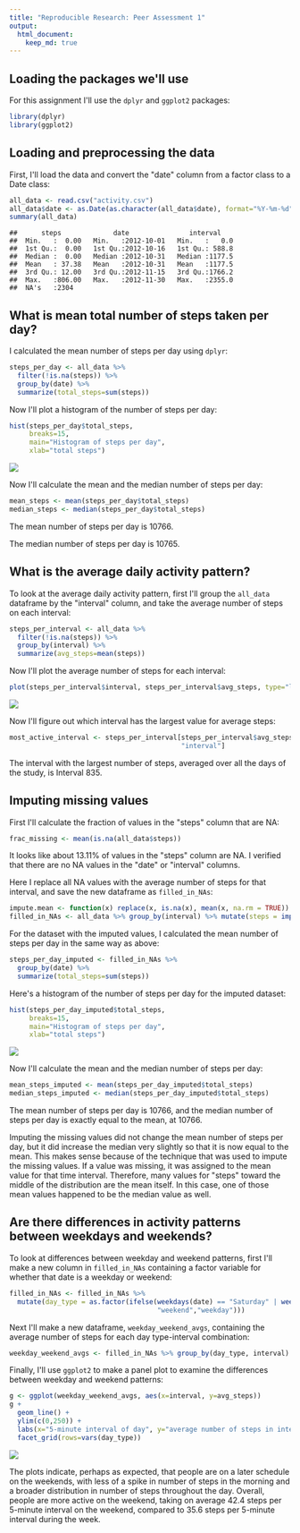 ```yaml
---
title: "Reproducible Research: Peer Assessment 1"
output: 
  html_document:
    keep_md: true
---
```


## Loading the packages we'll use

For this assignment I'll use the `dplyr` and `ggplot2` packages:


```r
library(dplyr)
library(ggplot2)
```

## Loading and preprocessing the data

First, I'll load the data and convert the "date" column from a factor class to a Date class:


```r
all_data <- read.csv("activity.csv")
all_data$date <- as.Date(as.character(all_data$date), format="%Y-%m-%d")
summary(all_data)
```

```
##      steps             date               interval     
##  Min.   :  0.00   Min.   :2012-10-01   Min.   :   0.0  
##  1st Qu.:  0.00   1st Qu.:2012-10-16   1st Qu.: 588.8  
##  Median :  0.00   Median :2012-10-31   Median :1177.5  
##  Mean   : 37.38   Mean   :2012-10-31   Mean   :1177.5  
##  3rd Qu.: 12.00   3rd Qu.:2012-11-15   3rd Qu.:1766.2  
##  Max.   :806.00   Max.   :2012-11-30   Max.   :2355.0  
##  NA's   :2304
```

## What is mean total number of steps taken per day?

I calculated the mean number of steps per day using `dplyr`:


```r
steps_per_day <- all_data %>%
  filter(!is.na(steps)) %>%
  group_by(date) %>%
  summarize(total_steps=sum(steps))
```

Now I'll plot a histogram of the number of steps per day:


```r
hist(steps_per_day$total_steps,
     breaks=15,
     main="Histogram of steps per day",
     xlab="total steps")
```

![](PA1_template_files/figure-html/unnamed-chunk-4-1.png)<!-- -->

Now I'll calculate the mean and the median number of steps per day:


```r
mean_steps <- mean(steps_per_day$total_steps)
median_steps <- median(steps_per_day$total_steps)
```

The mean number of steps per day is 10766.

The median number of steps per day is 10765.

## What is the average daily activity pattern?

To look at the average daily activity pattern, first I'll group the `all_data` dataframe by the "interval" column, and take the average number of steps on each interval:


```r
steps_per_interval <- all_data %>%
  filter(!is.na(steps)) %>%
  group_by(interval) %>%
  summarize(avg_steps=mean(steps))
```

Now I'll plot the average number of steps for each interval:


```r
plot(steps_per_interval$interval, steps_per_interval$avg_steps, type="l", xlab="interval", ylab="avg steps")
```

![](PA1_template_files/figure-html/unnamed-chunk-7-1.png)<!-- -->

Now I'll figure out which interval has the largest value for average steps:

```r
most_active_interval <- steps_per_interval[steps_per_interval$avg_steps==max(steps_per_interval$avg_steps),
                                           "interval"]
```

The interval with the largest number of steps, averaged over all the days of the study, is Interval 835.

## Imputing missing values

First I'll calculate the fraction of values in the "steps" column that are NA:


```r
frac_missing <- mean(is.na(all_data$steps))
```

It looks like about 13.11% of values in the "steps" column are NA. I verified that there are no NA values in the "date" or "interval" columns.

Here I replace all NA values with the average number of steps for that interval, and save the new dataframe as `filled_in_NAs`:


```r
impute.mean <- function(x) replace(x, is.na(x), mean(x, na.rm = TRUE))
filled_in_NAs <- all_data %>% group_by(interval) %>% mutate(steps = impute.mean(steps))
```

For the dataset with the imputed values, I calculated the mean number of steps per day in the same way as above:


```r
steps_per_day_imputed <- filled_in_NAs %>%
  group_by(date) %>%
  summarize(total_steps=sum(steps))
```

Here's a histogram of the number of steps per day for the imputed dataset:


```r
hist(steps_per_day_imputed$total_steps,
     breaks=15,
     main="Histogram of steps per day",
     xlab="total steps")
```

![](PA1_template_files/figure-html/unnamed-chunk-12-1.png)<!-- -->

Now I'll calculate the mean and the median number of steps per day:


```r
mean_steps_imputed <- mean(steps_per_day_imputed$total_steps)
median_steps_imputed <- median(steps_per_day_imputed$total_steps)
```

The mean number of steps per day is 10766, and the median number of steps per day is exactly equal to the mean, at 10766.

Imputing the missing values did not change the mean number of steps per day, but it did increase the median very slightly so that it is now equal to the mean. This makes sense because of the technique that was used to impute the missing values. If a value was missing, it was assigned to the mean value for that time interval. Therefore, many values for "steps" toward the middle of the distribution are the mean itself. In this case, one of those mean values happened to be the median value as well.

## Are there differences in activity patterns between weekdays and weekends?

To look at differences between weekday and weekend patterns, first I'll make a new column in `filled_in_NAs` containing a factor variable for whether that date is a weekday or weekend:


```r
filled_in_NAs <- filled_in_NAs %>%
  mutate(day_type = as.factor(ifelse(weekdays(date) == "Saturday" | weekdays(date) == "Sunday",
                                     "weekend","weekday")))
```

Next I'll make a new dataframe, `weekday_weekend_avgs`, containing the average number of steps for each day type-interval combination:


```r
weekday_weekend_avgs <- filled_in_NAs %>% group_by(day_type, interval) %>% summarize(avg_steps=mean(steps))
```

Finally, I'll use `ggplot2` to make a panel plot to examine the differences between weekday and weekend patterns:


```r
g <- ggplot(weekday_weekend_avgs, aes(x=interval, y=avg_steps))
g +
  geom_line() +
  ylim(c(0,250)) +
  labs(x="5-minute interval of day", y="average number of steps in interval") +
  facet_grid(rows=vars(day_type))
```

![](PA1_template_files/figure-html/unnamed-chunk-16-1.png)<!-- -->

The plots indicate, perhaps as expected, that people are on a later schedule on the weekends, with less of a spike in number of steps in the morning and a broader distribution in number of steps throughout the day. Overall, people are more active on the weekend, taking on average 42.4 steps per 5-minute interval on the weekend, compared to 35.6 steps per 5-minute interval during the week.
